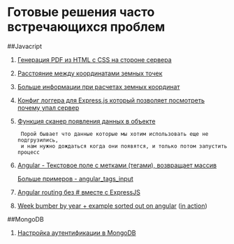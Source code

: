 Готовые решения часто встречающихся проблем
================================

##Javacript
1. [Генерация PDF из HTML с CSS на стороне сервера](https://github.com/ClockwiseSoftware/solutions-for-common-tasks/blob/master/javascript/HTML_CSS_2_PDF.js)

2. [Расстояние между координатами земных точек](https://github.com/ClockwiseSoftware/solutions-for-common-tasks/blob/master/javascript/distance_between_earth_coordinates.js)

3. [Больше информации при расчетах земных координат](http://www.movable-type.co.uk/scripts/latlong.html)


4. [Конфиг логгера для Express.js который позволяет посмотреть почему упал сервер](https://github.com/ClockwiseSoftware/solutions-for-common-tasks/blob/master/javascript/logger_for_express_when_he_crash.js)

5. [Функция сканер появления данных в объекте](https://github.com/ClockwiseSoftware/solutions-for-common-tasks/blob/master/javascript/wait_data_to_resolve.js)

        Порой бывает что данные которые мы хотим использовать еще не подгрузились,
        и нам нужно дождаться когда они появятся, и только потом запустить процесс

6. [Angular -  Текстовое поле с метками (тегами), возвращает массив ](https://github.com/ClockwiseSoftware/solutions-for-common-tasks/blob/master/javascript/angular_tags_input.js)

    [Больше примеров - angular_tags_input](http://mbenford.github.io/ngTagsInput/demos)

7. [Angular routing без # вместе с ExpressJS](https://github.com/ClockwiseSoftware/solutions-for-common-tasks/blob/master/javascript/angular_without_hash_with_expressjs.js)

8. [Week bumber by year + example sorted out on angular](https://github.com/ClockwiseSoftware/solutions-for-common-tasks/blob/master/javascript/weeksInYear.js) ([in action](http://jsfiddle.net/Hp4W7/2008/))


##MongoDB
1. [Настройка аутентификации в MongoDB](https://github.com/ClockwiseSoftware/solutions-for-common-tasks/blob/master/mongodb/set_permissions.md)
